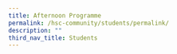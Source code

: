 ```yaml
---
title: Afternoon Programme
permalink: /hsc-community/students/permalink/
description: ""
third_nav_title: Students
---
```

